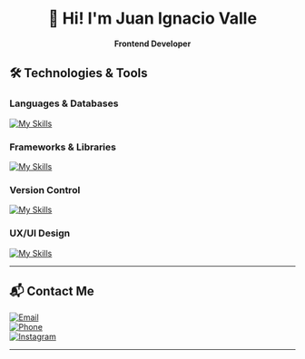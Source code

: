 <div align="center">

# 👋 Hi! I'm Juan Ignacio Valle  

**Frontend Developer**  

</div>

## 🛠️ Technologies & Tools

### Languages & Databases
[![My Skills](https://skillicons.dev/icons?i=html,css,js,dotnet,mysql,sqlite,supabase&theme=dark)](https://skillicons.dev)

### Frameworks & Libraries
[![My Skills](https://skillicons.dev/icons?i=electron,tailwind&theme=dark)](https://skillicons.dev)

### Version Control
[![My Skills](https://skillicons.dev/icons?i=git,github&theme=dark)](https://skillicons.dev)

### UX/UI Design
[![My Skills](https://skillicons.dev/icons?i=figma,ai&theme=dark)](https://skillicons.dev)

---

## 📬 Contact Me

[![Email](https://img.shields.io/badge/Email-000000?style=for-the-badge&logo=gmail&logoColor=white)](mailto:juanignaciovalle84@gmail.com)  
[![Phone](https://img.shields.io/badge/Phone-000000?style=for-the-badge&logo=whatsapp&logoColor=25D366)](tel:+543572538359)  
[![Instagram](https://img.shields.io/badge/Instagram-000000?style=for-the-badge&logo=instagram&logoColor=E4405F)](https://www.instagram.com/juan_valle17)  

---

